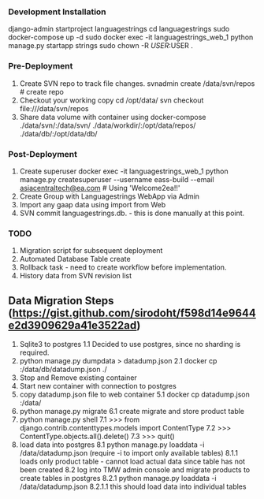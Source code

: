 ### Development Installation
django-admin startproject languagestrings
cd languagestrings
sudo docker-compose up -d
sudo docker exec -it languagestrings_web_1 python manage.py startapp strings
sudo chown -R $USER:$USER .

### Pre-Deployment
1. Create SVN repo to track file changes.
	svnadmin create /data/svn/repos # create repo
2. Checkout your working copy
	cd /opt/data/
	svn checkout file:///data/svn/repos
3. Share data volume with container using docker-compose
	./data/svn/:/data/svn/
	./data/workdir/:/opt/data/repos/
	./data/db/:/opt/data/db/
### Post-Deployment
1. Create superuser
	docker exec -it languagestrings_web_1 python manage.py createsuperuser --username eass-build --email asiacentraltech@ea.com # Using 'Welcome2ea!!'
2. Create Group with Languagestrings WebApp via Admin
3. Import any gaap data using import from Web
4. SVN commit languagestrings.db. - this is done manually at this point.
### TODO
1. Migration script for subsequent deployment
2. Automated Database Table create
3. Rollback task - need to create workflow before implementation.
4. History data from SVN revision list

## Data Migration Steps (https://gist.github.com/sirodoht/f598d14e9644e2d3909629a41e3522ad)
1. Sqlite3 to postgres
	1.1 Decided to use postgres, since no sharding is required.
2. python manage.py dumpdata > datadump.json
	2.1 docker cp <container>:/data/db/datadump.json ./
3. Stop and Remove existing container
4. Start new container with connection to postgres
5. copy datadump.json file to web container
	5.1 docker cp datadump.json <container>:/data/
6. python manage.py migrate
	6.1 create migrate and store product table
7. python manage.py shell
	7.1 >>> from django.contrib.contenttypes.models import ContentType
	7.2 >>> ContentType.objects.all().delete()
	7.3 >>> quit()
8. load data into postgres
	8.1 python manage.py loaddata -i /data/datadump.json (require -i to import only available tables)
		8.1.1 loads only product table - cannot load actual data since table has not been created
	8.2 log into TMW admin console and migrate products to create tables in postgres
		8.2.1 python manage.py loaddata -i /data/datadump.json
			8.2.1.1 this should load data into individual tables

